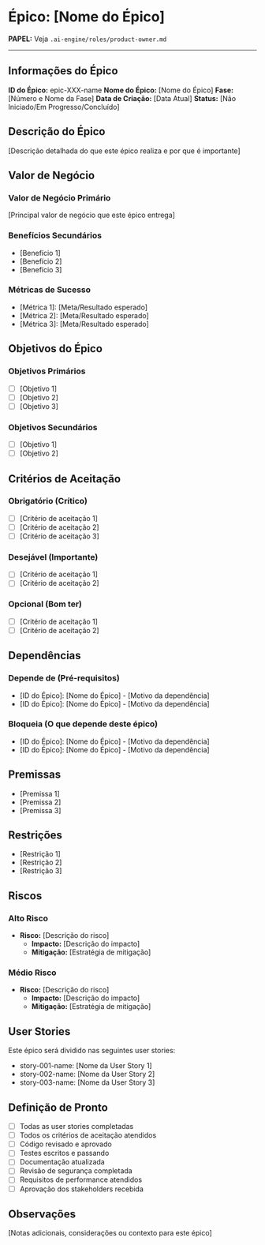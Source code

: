 # Épico: [Nome do Épico]

**PAPEL:** Veja `.ai-engine/roles/product-owner.md`

---

## Informações do Épico
**ID do Épico:** epic-XXX-name
**Nome do Épico:** [Nome do Épico]
**Fase:** [Número e Nome da Fase]
**Data de Criação:** [Data Atual]
**Status:** [Não Iniciado/Em Progresso/Concluído]

## Descrição do Épico
[Descrição detalhada do que este épico realiza e por que é importante]

## Valor de Negócio
### Valor de Negócio Primário
[Principal valor de negócio que este épico entrega]

### Benefícios Secundários
- [Benefício 1]
- [Benefício 2]
- [Benefício 3]

### Métricas de Sucesso
- [Métrica 1]: [Meta/Resultado esperado]
- [Métrica 2]: [Meta/Resultado esperado]
- [Métrica 3]: [Meta/Resultado esperado]

## Objetivos do Épico
### Objetivos Primários
- [ ] [Objetivo 1]
- [ ] [Objetivo 2]
- [ ] [Objetivo 3]

### Objetivos Secundários
- [ ] [Objetivo 1]
- [ ] [Objetivo 2]

## Critérios de Aceitação
### Obrigatório (Crítico)
- [ ] [Critério de aceitação 1]
- [ ] [Critério de aceitação 2]
- [ ] [Critério de aceitação 3]

### Desejável (Importante)
- [ ] [Critério de aceitação 1]
- [ ] [Critério de aceitação 2]

### Opcional (Bom ter)
- [ ] [Critério de aceitação 1]
- [ ] [Critério de aceitação 2]

## Dependências
### Depende de (Pré-requisitos)
- [ID do Épico]: [Nome do Épico] - [Motivo da dependência]
- [ID do Épico]: [Nome do Épico] - [Motivo da dependência]

### Bloqueia (O que depende deste épico)
- [ID do Épico]: [Nome do Épico] - [Motivo da dependência]
- [ID do Épico]: [Nome do Épico] - [Motivo da dependência]

## Premissas
- [Premissa 1]
- [Premissa 2]
- [Premissa 3]

## Restrições
- [Restrição 1]
- [Restrição 2]
- [Restrição 3]

## Riscos
### Alto Risco
- **Risco:** [Descrição do risco]
  - **Impacto:** [Descrição do impacto]
  - **Mitigação:** [Estratégia de mitigação]

### Médio Risco
- **Risco:** [Descrição do risco]
  - **Impacto:** [Descrição do impacto]
  - **Mitigação:** [Estratégia de mitigação]

## User Stories
Este épico será dividido nas seguintes user stories:
- story-001-name: [Nome da User Story 1]
- story-002-name: [Nome da User Story 2]
- story-003-name: [Nome da User Story 3]

## Definição de Pronto
- [ ] Todas as user stories completadas
- [ ] Todos os critérios de aceitação atendidos
- [ ] Código revisado e aprovado
- [ ] Testes escritos e passando
- [ ] Documentação atualizada
- [ ] Revisão de segurança completada
- [ ] Requisitos de performance atendidos
- [ ] Aprovação dos stakeholders recebida

## Observações
[Notas adicionais, considerações ou contexto para este épico]
